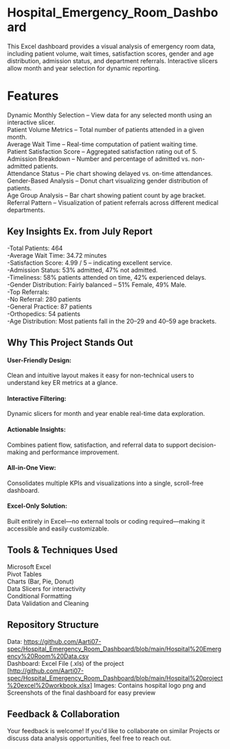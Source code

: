 # Hospital_Emergency_Room_Dashboard
This Excel dashboard provides a visual analysis of emergency room data, including patient volume, wait times, satisfaction scores, gender and age distribution, admission status, and department referrals. Interactive slicers allow month and year selection for dynamic reporting.

# Features
Dynamic Monthly Selection – View data for any selected month using an interactive slicer. <br>
Patient Volume Metrics – Total number of patients attended in a given month.<br>
Average Wait Time – Real-time computation of patient waiting time.<br>
Patient Satisfaction Score – Aggregated satisfaction rating out of 5.<br>
Admission Breakdown – Number and percentage of admitted vs. non-admitted patients.<br>
Attendance Status – Pie chart showing delayed vs. on-time attendances.<br>
Gender-Based Analysis – Donut chart visualizing gender distribution of patients.<br>
Age Group Analysis – Bar chart showing patient count by age bracket.<br>
Referral Pattern – Visualization of patient referrals across different medical departments.<br>

## Key Insights Ex. from July Report
-Total Patients: 464 <br>
-Average Wait Time: 34.72 minutes <br>
-Satisfaction Score: 4.99 / 5 – indicating excellent service. <br>
-Admission Status: 53% admitted, 47% not admitted. <br>
-Timeliness: 58% patients attended on time, 42% experienced delays. <br>
-Gender Distribution: Fairly balanced – 51% Female, 49% Male. <br>
-Top Referrals:<br>
-No Referral: 280 patients<br>
-General Practice: 87 patients<br>
-Orthopedics: 54 patients<br>
-Age Distribution: Most patients fall in the 20–29 and 40–59 age brackets.<br>

## Why This Project Stands Out
#### User-Friendly Design:
Clean and intuitive layout makes it easy for non-technical users to understand key ER metrics at a glance.<br>
#### Interactive Filtering:
Dynamic slicers for month and year enable real-time data exploration.<br>
#### Actionable Insights: 
Combines patient flow, satisfaction, and referral data to support decision-making and performance improvement.<br>
#### All-in-One View:
Consolidates multiple KPIs and visualizations into a single, scroll-free dashboard.<br>
#### Excel-Only Solution:
Built entirely in Excel—no external tools or coding required—making it accessible and easily customizable.<br>

## Tools & Techniques Used
Microsoft Excel<br>
Pivot Tables<br>
Charts (Bar, Pie, Donut)<br>
Data Slicers for interactivity<br>
Conditional Formatting<br>
Data Validation and Cleaning

## Repository Structure
Data: https://github.com/Aarti07-spec/Hospital_Emergency_Room_Dashboard/blob/main/Hospital%20Emergency%20Room%20Data.csv <br>
Dashboard: Excel File (.xls) of the project <br> [http://github.com/Aarti07-spec/Hospital_Emergency_Room_Dashboard/blob/main/Hospital%20project%20excel%20workbook.xlsx]
Images: Contains hospital logo png and Screenshots of the final dashboard for easy preview<br>

## Feedback & Collaboration
Your feedback is welcome! If you'd like to collaborate on similar Projects or discuss data analysis opportunities, feel free to reach out.
